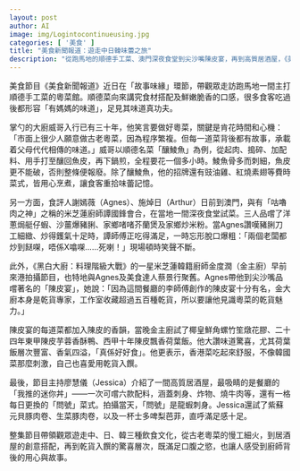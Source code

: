 ```yaml
---
layout: post
author: AI
image: img/Logintocontinueusing.jpg
categories: [ '美食' ]
title: "美食新聞報道：遊走中日韓味蕾之旅"  
description: "從跑馬地的順德手工菜、澳門深夜食堂到尖沙嘴陳皮宴，再到高質居酒屋，《美食新聞報道》帶觀眾體驗古老粵菜的慢工細火、韓廚驚喜的乾貨入饌，以及日式創意丼飯的多元滋味，呈現廚師背後的用心與故事。"  "
---
```

美食節目《美食新聞報道》近日在「故事味緣」環節，帶觀眾走訪跑馬地一間主打順德手工菜的粵菜館。順德菜向來講究食材搭配及鮮嫩脆香的口感，很多食客吃過後都形容「有媽媽的味道」，足見其味道真功夫。  

掌勺的大廚威哥入行已有三十年，他笑言要做好粵菜，關鍵是肯花時間和心機：「市面上很少人願意做古老粵菜，因為程序繁複。但每一道菜背後都有故事，承載着父母代代相傳的味道。」威哥以順德名菜「釀鯪魚」為例，從起肉、搗碎、加配料、用手打至釀回魚皮，再下鍋煎，全程要花一個多小時。鯪魚骨多而刺細，魚皮更不能破，否則整條便報廢。除了釀鯪魚，他的招牌還有豉油雞、紅燒素翅等費時菜式，皆用心烹煮，讓食客重拾味蕾記憶。  

另一方面，食評人謝嫣薇（Agnes）、施焯日（Arthur）日前到澳門，與有「咕嚕肉之神」之稱的米芝蓮廚師譚國鋒會合，在當地一間深夜食堂試菜。三人品嚐了洋蔥焗艇仔蝦、沙薑爆豬脷、家鄉啫啫芥蘭煲及家鄉炒米粉。當Agnes讚嘆豬脷刀工細緻、炒得鑊氣十足時，譚師傅正吃得滿足，一時忘形脫口爆粗：「兩個老闆都炒到餸㗎，唔係X噏㗎……死喇！」現場頓時笑聲不斷。  

此外，《黑白大廚：料理階級大戰》的一星米芝蓮韓籍廚師金度潤（金主廚）早前來港拍攝節目，也特地與Agnes及美食達人蔡景行聚舊。Agnes帶他到尖沙嘴品嚐著名的「陳皮宴」，她說：「因為這間餐廳的李師傅創作的陳皮宴十分有名，金大廚本身是乾貨專家，工作室收藏超過五百種乾貨，所以要讓他見識粵菜的乾貨魅力。」  

陳皮宴的每道菜都加入陳皮的香韻，當晚金主廚試了椰皇鮮角螺竹笙燉花膠、二十四年東甲陳皮芋蓉香酥鴨、西甲十年陳皮飄香荷葉飯。他大讚味道驚喜，尤其荷葉飯層次豐富、香氣四溢，「真係好好食」。他更表示，香港菜吃起來舒服，不像韓國菜那麼刺激，自己也喜愛用乾貨入饌。  

最後，節目主持廖慧儀（Jessica）介紹了一間高質居酒屋，最吸睛的是餐廳的「我推的迷你丼」——一次可嚐六款配料，涵蓋刺身、炸物、燒牛肉等，還有一格每日更換的「問號」菜式。拍攝當天，「問號」是龍蝦刺身。Jessica還試了紫蘇元貝豚肉卷、生菜豚肉卷，以及一杯士多啤梨芭菲，直呼滿足感十足。  

整集節目帶領觀眾遊走中、日、韓三種飲食文化，從古老粵菜的慢工細火，到居酒屋的創意搭配，再到乾貨入饌的驚喜層次，既滿足口腹之慾，也讓人感受到廚師背後的用心與故事。